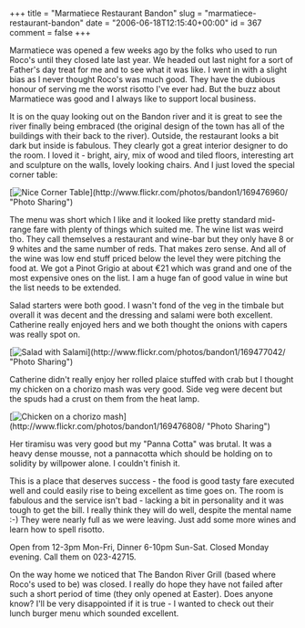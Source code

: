 +++
title = "Marmatiece Restaurant Bandon"
slug = "marmatiece-restaurant-bandon"
date = "2006-06-18T12:15:40+00:00"
id = 367
comment = false
+++

Marmatiece was opened a few weeks ago by the folks who used to run Roco's until they closed late last year. We headed out last night for a sort of Father's day treat for me and to see what it was like. I went in with a slight bias as I never thought Roco's was much good. They have the dubious honour of serving me the worst risotto I've ever had. But the buzz about Marmatiece was good and I always like to support local business.

It is on the quay looking out on the Bandon river and it is great to see the river finally being embraced (the original design of the town has all of the buildings with their back to the river). Outside, the restaurant looks a bit dark but inside is fabulous. They clearly got a great interior designer to do the room. I loved it - bright, airy, mix of wood and tiled floors, interesting art and sculpture on the walls, lovely looking chairs. And I just loved the special corner table: 

[![Nice Corner Table](http://static.flickr.com/78/169476960_840bb1c88f.jpg")](http://www.flickr.com/photos/bandon1/169476960/ "Photo Sharing")

The menu was short which I like and it looked like pretty standard mid-range fare with plenty of things which suited me. The wine list was weird tho. They call themselves a restaurant and wine-bar but they only have 8 or 9 whites and the same number of reds. That makes zero sense. And all of the wine was low end stuff priced below the level they were pitching the food at. We got a Pinot Grigio at about €21 which was grand and one of the most expensive ones on the list. I am a huge fan of good value in wine but the list needs to be extended.

Salad starters were both good. I wasn't fond of the veg in the timbale but overall it was decent and the dressing and salami were both excellent. Catherine really enjoyed hers and we both thought the onions with capers was really spot on.

[![Salad with Salami](http://static.flickr.com/69/169477042_f3975b3f99.jpg")](http://www.flickr.com/photos/bandon1/169477042/ "Photo Sharing")

Catherine didn't really enjoy her rolled plaice stuffed with crab but I thought my chicken on a chorizo mash was very good. Side veg were decent but the spuds had a crust on them from the heat lamp.

[![Chicken on a chorizo mash](http://static.flickr.com/75/169476808_03b9421de4.jpg")](http://www.flickr.com/photos/bandon1/169476808/ "Photo Sharing")

Her tiramisu was very good but my "Panna Cotta" was brutal. It was a heavy dense mousse, not a pannacotta which should be holding on to solidity by willpower alone. I couldn't finish it.

This is a place that deserves success - the food is good tasty fare executed well and could easily rise to being excellent as time goes on. The room is fabulous and the service isn't bad - lacking a bit in personality and it was tough to get the bill. I really think they will do well, despite the mental name :-) They were nearly full as we were leaving. Just add some more wines and learn how to spell risotto.

Open from 12-3pm Mon-Fri, Dinner 6-10pm Sun-Sat. Closed Monday evening. Call them on 023-42715.

On the way home we noticed that The Bandon River Grill (based where Roco's used to be) was closed. I really do hope they have not failed after such a short period of time (they only opened at Easter). Does anyone know? I'll be very disappointed if it is true - I wanted to check out their lunch burger menu which sounded excellent.

<script type="application/ld+json">
{
  "@context": "https://schema.org/",
  "@type": "Review",
  "itemReviewed": {
    "@type": "Restaurant",
    "name": "Maramatiece",
    "servesCuisine": "Modern Irish",
    "priceRange": "$$",
    "address" :{
      "@type": "PostalAddress",
      "streetAddress": "MacSwiney Quay",
      "addressLocality": "Bandon",
      "addressRegion": "Cork",
      "addressCountry": "Ireland"
    }
  },
  "reviewRating": {
    "@type": "Rating",
    "ratingValue": "3"
  },
  "name": "Great room. Average food.",
  "author": {
    "@type": "Person",
    "name": "Conor O'Neill"
  }
}
</script>
